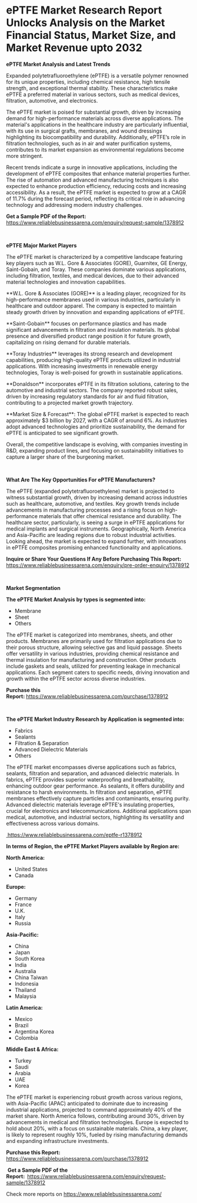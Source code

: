 <p><h1>ePTFE Market Research Report Unlocks Analysis on the Market Financial Status, Market Size, and Market Revenue upto 2032</h1></p><p><strong>ePTFE Market Analysis and Latest Trends</strong></p>
<p><p>Expanded polytetrafluoroethylene (ePTFE) is a versatile polymer renowned for its unique properties, including chemical resistance, high tensile strength, and exceptional thermal stability. These characteristics make ePTFE a preferred material in various sectors, such as medical devices, filtration, automotive, and electronics.</p><p>The ePTFE market is poised for substantial growth, driven by increasing demand for high-performance materials across diverse applications. The material's applications in the healthcare industry are particularly influential, with its use in surgical grafts, membranes, and wound dressings highlighting its biocompatibility and durability. Additionally, ePTFE’s role in filtration technologies, such as in air and water purification systems, contributes to its market expansion as environmental regulations become more stringent.</p><p>Recent trends indicate a surge in innovative applications, including the development of ePTFE composites that enhance material properties further. The rise of automation and advanced manufacturing techniques is also expected to enhance production efficiency, reducing costs and increasing accessibility. As a result, the ePTFE market is expected to grow at a CAGR of 11.7% during the forecast period, reflecting its critical role in advancing technology and addressing modern industry challenges.</p></p>
<p><strong>Get a Sample PDF of the Report:&nbsp;</strong> <a href="https://www.reliablebusinessarena.com/enquiry/request-sample/1378912?utm_campaign=3566&utm_medium=2&utm_source=Github&utm_content=ia&utm_term=31032025&utm_id=eptfe">https://www.reliablebusinessarena.com/enquiry/request-sample/1378912</a></p>
<p>&nbsp;</p>
<p><strong>ePTFE Major Market Players</strong></p>
<p><p>The ePTFE market is characterized by a competitive landscape featuring key players such as W.L. Gore & Associates (GORE), Guarnitex, GE Energy, Saint-Gobain, and Toray. These companies dominate various applications, including filtration, textiles, and medical devices, due to their advanced material technologies and innovation capabilities.</p><p>**W.L. Gore & Associates (GORE)** is a leading player, recognized for its high-performance membranes used in various industries, particularly in healthcare and outdoor apparel. The company is expected to maintain steady growth driven by innovation and expanding applications of ePTFE.</p><p>**Saint-Gobain** focuses on performance plastics and has made significant advancements in filtration and insulation materials. Its global presence and diversified product range position it for future growth, capitalizing on rising demand for durable materials.</p><p>**Toray Industries** leverages its strong research and development capabilities, producing high-quality ePTFE products utilized in industrial applications. With increasing investments in renewable energy technologies, Toray is well-poised for growth in sustainable applications.</p><p>**Donaldson** incorporates ePTFE in its filtration solutions, catering to the automotive and industrial sectors. The company reported robust sales, driven by increasing regulatory standards for air and fluid filtration, contributing to a projected market growth trajectory.</p><p>**Market Size & Forecast**: The global ePTFE market is expected to reach approximately $3 billion by 2027, with a CAGR of around 6%. As industries adopt advanced technologies and prioritize sustainability, the demand for ePTFE is anticipated to see significant growth.</p><p>Overall, the competitive landscape is evolving, with companies investing in R&D, expanding product lines, and focusing on sustainability initiatives to capture a larger share of the burgeoning market.</p></p>
<p>&nbsp;</p>
<p><strong>What Are The Key Opportunities For ePTFE Manufacturers?</strong></p>
<p><p>The ePTFE (expanded polytetrafluoroethylene) market is projected to witness substantial growth, driven by increasing demand across industries such as healthcare, automotive, and textiles. Key growth trends include advancements in manufacturing processes and a rising focus on high-performance materials that offer chemical resistance and durability. The healthcare sector, particularly, is seeing a surge in ePTFE applications for medical implants and surgical instruments. Geographically, North America and Asia-Pacific are leading regions due to robust industrial activities. Looking ahead, the market is expected to expand further, with innovations in ePTFE composites promising enhanced functionality and applications.</p></p>
<p><strong>Inquire or Share Your Questions If Any Before Purchasing This Report:</strong> <a href="https://www.reliablebusinessarena.com/enquiry/pre-order-enquiry/1378912?utm_campaign=3566&utm_medium=2&utm_source=Github&utm_content=ia&utm_term=31032025&utm_id=eptfe">https://www.reliablebusinessarena.com/enquiry/pre-order-enquiry/1378912</a></p>
<p>&nbsp;</p>
<p><strong>Market Segmentation</strong></p>
<p><strong>The ePTFE Market Analysis by types is segmented into:</strong></p>
<p><ul><li>Membrane</li><li>Sheet</li><li>Others</li></ul></p>
<p><p>The ePTFE market is categorized into membranes, sheets, and other products. Membranes are primarily used for filtration applications due to their porous structure, allowing selective gas and liquid passage. Sheets offer versatility in various industries, providing chemical resistance and thermal insulation for manufacturing and construction. Other products include gaskets and seals, utilized for preventing leakage in mechanical applications. Each segment caters to specific needs, driving innovation and growth within the ePTFE sector across diverse industries.</p></p>
<p><strong>Purchase this Report:&nbsp;</strong><a href="https://www.reliablebusinessarena.com/purchase/1378912?utm_campaign=3566&utm_medium=2&utm_source=Github&utm_content=ia&utm_term=31032025&utm_id=eptfe">https://www.reliablebusinessarena.com/purchase/1378912</a></p>
<p>&nbsp;</p>
<p><strong>The ePTFE Market Industry Research by Application is segmented into:</strong></p>
<p><ul><li>Fabrics</li><li>Sealants</li><li>Filtration & Separation</li><li>Advanced Dielectric Materials</li><li>Others</li></ul></p>
<p><p>The ePTFE market encompasses diverse applications such as fabrics, sealants, filtration and separation, and advanced dielectric materials. In fabrics, ePTFE provides superior waterproofing and breathability, enhancing outdoor gear performance. As sealants, it offers durability and resistance to harsh environments. In filtration and separation, ePTFE membranes effectively capture particles and contaminants, ensuring purity. Advanced dielectric materials leverage ePTFE's insulating properties, crucial for electronics and telecommunications. Additional applications span medical, automotive, and industrial sectors, highlighting its versatility and effectiveness across various domains.</p></p>
<p><a href="https://www.reliablebusinessarena.com/eptfe-r1378912?utm_campaign=3566&utm_medium=2&utm_source=Github&utm_content=ia&utm_term=31032025&utm_id=eptfe">&nbsp;https://www.reliablebusinessarena.com/eptfe-r1378912</a></p>
<p><strong>In terms of Region, the ePTFE Market Players available by Region are:</strong></p>
<p>
    <p> <strong> North America: </strong>
        <ul>
            <li>United States</li>
            <li>Canada</li>
        </ul>
        </p> 
    <p> <strong> Europe: </strong>
        <ul>
            <li>Germany</li>
            <li>France</li>
            <li>U.K.</li>
            <li>Italy</li>
            <li>Russia</li>
        </ul>
        </p> 
    <p> <strong> Asia-Pacific: </strong>
        <ul>
            <li>China</li>
            <li>Japan</li>
            <li>South Korea</li>
            <li>India</li>
            <li>Australia</li>
            <li>China Taiwan</li>
            <li>Indonesia</li>
            <li>Thailand</li>
            <li>Malaysia</li>
        </ul>
        </p> 
    <p> <strong> Latin America: </strong>
        <ul>
            <li>Mexico</li>
            <li>Brazil</li>
            <li>Argentina Korea</li>
            <li>Colombia</li>
        </ul>
        </p> 
    <p> <strong> Middle East & Africa: </strong>
        <ul>
            <li>Turkey</li>
            <li>Saudi</li>
            <li>Arabia</li>
            <li>UAE</li>
            <li>Korea</li>
        </ul>
    </p>
    </p>
<p><p>The ePTFE market is experiencing robust growth across various regions, with Asia-Pacific (APAC) anticipated to dominate due to increasing industrial applications, projected to command approximately 40% of the market share. North America follows, contributing around 30%, driven by advancements in medical and filtration technologies. Europe is expected to hold about 20%, with a focus on sustainable materials. China, a key player, is likely to represent roughly 10%, fueled by rising manufacturing demands and expanding infrastructure investments.</p></p>
<p><strong>Purchase this Report: </strong><a href="https://www.reliablebusinessarena.com/purchase/1378912?utm_campaign=3566&utm_medium=2&utm_source=Github&utm_content=ia&utm_term=31032025&utm_id=eptfe">https://www.reliablebusinessarena.com/purchase/1378912</a></p>
<p>&nbsp;<strong>Get a Sample PDF of the Report:&nbsp;&nbsp;</strong><a href="https://www.reliablebusinessarena.com/enquiry/request-sample/1378912?utm_campaign=3566&utm_medium=2&utm_source=Github&utm_content=ia&utm_term=31032025&utm_id=eptfe">https://www.reliablebusinessarena.com/enquiry/request-sample/1378912</a></p>
<p><strong></strong></p>
<p>Check more reports on <a href="https://www.reliablebusinessarena.com/?utm_campaign=3566&utm_medium=2&utm_source=Github&utm_content=ia&utm_term=31032025&utm_id=eptfe">https://www.reliablebusinessarena.com/</a></p>